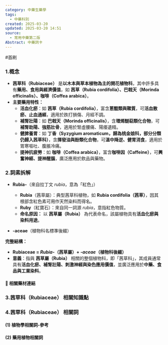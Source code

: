 ```yaml
---
category: 中藥生藥學
tags:
  - 中藥科別
created: 2025-03-20
updated: 2025-03-20 14:51
source:
  - 常用中藥第二版
Abstract: 中藥詞卡
---
```

#首刷
### 1.概念
- **茜草科（Rubiaceae）** 是**以木本與草本植物為主的開花植物科**，其中許多具有**藥用、食用與經濟價值**，如 **茜草（Rubia cordifolia）、巴戟天（Morinda officinalis）、咖啡（Coffea arabica）**。  
- **主要藥用特性：**  
  - **活血化瘀**：如 **茜草（Rubia cordifolia）**，富含**蒽醌類與鞣質**，可**活血散瘀、止血通經**，適用於跌打損傷、月經不調。  
  - **補腎壯陽**：如 **巴戟天（Morinda officinalis）**，含**環烯醚萜類化合物**，可**補腎助陽、強筋壯骨**，適用於腎虛腰痛、陽痿遺精。  
  - **健脾養胃**：如 **丁香（Syzygium aromaticum，歸為桃金娘科，部分分類仍歸入茜草科）**，含**揮發油與酚類化合物**，可**溫中降逆、健胃消食**，適用於胃寒嘔吐、腹脹冷痛。  
  - **提神抗疲勞**：如 **咖啡（Coffea arabica）**，富含**咖啡因（Caffeine）**，可**興奮神經、提神醒腦**，廣泛應用於飲品與藥物。  

### 2.詞素拆解
- **Rubia-**（來自拉丁文 *rubia*，意為「紅色」）  
  - **Rubia**（茜草屬）：典型茜草科植物，如 **Rubia cordifolia（茜草）**，因其根部含紅色素可用作天然染料而得名。  
  - **Ruby**（紅寶石）：來自同一詞源 *rubia*，意指紅色物質。  
  - **命名原因：** 以 **茜草屬（Rubia）** 為代表命名，該屬植物具有**活血化瘀與染料用途**。  

- **-aceae**（植物科名標準後綴）  

**完整結構：**
- **Rubiaceae = *Rubia-*（茜草屬）+ *-aceae*（植物科後綴）**  
- **意義**：指與 **茜草屬（Rubia）** 相關的整個植物科，即「茜草科」，其成員通常具有**活血化瘀、補腎壯陽、刺激神經與染色應用價值**，並廣泛應用於**中藥、食品與工業染料**。  

#### 📌 相關藥材連結



### 3.茜草科（Rubiaceae） 相關知識點



### 4.茜草科（Rubiaceae） 相關詞
#### (1) 植物學相關詞-參考




#### (2) 藥用植物相關詞

